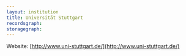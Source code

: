 ```yaml
---
layout: institution
title: Universität Stuttgart
recordsgraph: 
storagegraph: 
---
```


Website: [http://www.uni-stuttgart.de/](http://www.uni-stuttgart.de/)
